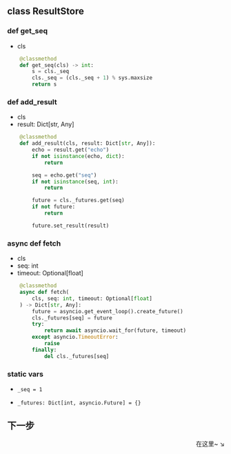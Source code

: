 ## class ResultStore


### def get_seq


- cls
```py
    @classmethod
    def get_seq(cls) -> int:
        s = cls._seq
        cls._seq = (cls._seq + 1) % sys.maxsize
        return s
```

### def add_result


- cls
- result: Dict[str, Any]
```py
    @classmethod
    def add_result(cls, result: Dict[str, Any]):
        echo = result.get("echo")
        if not isinstance(echo, dict):
            return

        seq = echo.get("seq")
        if not isinstance(seq, int):
            return

        future = cls._futures.get(seq)
        if not future:
            return

        future.set_result(result)
```

### async def fetch


- cls
- seq: int
- timeout: Optional[float]
```py
    @classmethod
    async def fetch(
        cls, seq: int, timeout: Optional[float]
    ) -> Dict[str, Any]:
        future = asyncio.get_event_loop().create_future()
        cls._futures[seq] = future
        try:
            return await asyncio.wait_for(future, timeout)
        except asyncio.TimeoutError:
            raise
        finally:
            del cls._futures[seq]
```

### static vars
-     _seq = 1
-     _futures: Dict[int, asyncio.Future] = {}
## 下一步

<div align="right">
    在这里~ ↘
</div>
